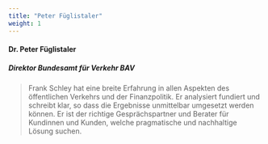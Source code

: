 ```yaml
---
title: "Peter Füglistaler"
weight: 1
---
```

####  Dr. Peter Füglistaler 
##### Direktor Bundesamt für Verkehr BAV
> Frank Schley hat eine breite Erfahrung in allen Aspekten des öffentlichen Verkehrs und der Finanzpolitik. Er analysiert fundiert und schreibt klar, so dass die Ergebnisse unmittelbar umgesetzt werden können. Er ist der richtige Gesprächspartner und Berater für Kundinnen und Kunden, welche pragmatische und nachhaltige Lösung suchen.
